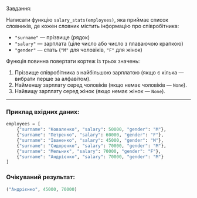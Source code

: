 Завдання:  

Написати функцію `salary_stats(employees)`, яка приймає список словників, де кожен словник містить інформацію про співробітника:  
- `"surname"` — прізвище (рядок)  
- `"salary"` — зарплата (ціле число або число з плаваючою крапкою)  
- `"gender"` — стать (`"M"` для чоловіків, `"F"` для жінок)  

Функція повинна повертати кортеж із трьох значень:  
1. Прізвище співробітника з найбільшою зарплатою (якщо є кілька — вибрати перше за алфавітом).  
2. Найменшу зарплату серед чоловіків (якщо немає чоловіків — `None`).  
3. Найвищу зарплату серед жінок (якщо немає жінок — `None`).  

---

### Приклад вхідних даних:
```python
employees = [
    {"surname": "Коваленко", "salary": 50000, "gender": "M"},
    {"surname": "Петренко", "salary": 60000, "gender": "F"},
    {"surname": "Іваненко", "salary": 45000, "gender": "M"},
    {"surname": "Сидоренко", "salary": 70000, "gender": "M"},
    {"surname": "Мельник", "salary": 70000, "gender": "F"},
    {"surname": "Андрієнко", "salary": 70000, "gender": "M"}
]
```

### Очікуваний результат:
```python
("Андрієнко", 45000, 70000)
```
